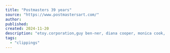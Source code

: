 ```yaml
---
title: "Postmasters 39 years"
source: "https://www.postmastersart.com/"
author:
published:
created: 2024-11-20
description: "etoy.corporation,guy ben-ner, diana cooper, monica cook, holly zausner, federico solmi, seven miami, david diao, oskar dawicki, adam cvijanovic, chris verene, william powhida, omer fast, rafael rozendaal, austin lee, spencer finch,anthony goicolea,david herbert,perry hoberman,kenneth tin-kin hung,natalie jeremijenko, paul johnson,mary kelly,john klima,katarzyna kozyra,kristin lucas,eva and franco mattes (aka 0100101110101101.org),jennifer and kevin mccoy,steve mumford, david nyzio, jack risley, christian schumann, gebhard sengmuller/vinyl video, sally smart,wolfgang staehle,eddo stern, claude wampler,maciej wisniewski, Magdalena Sawon, Tamas Banovich, Magda Sawon, Paulina Bebecka."
tags:
  - "clippings"
---
```

